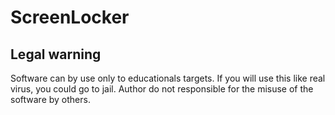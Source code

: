 # ScreenLocker

## Legal warning
Software can by use only to educationals targets. If you will use this like real virus, you could go to jail. Author do not responsible for the misuse of the software by others.
